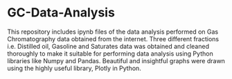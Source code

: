 # GC-Data-Analysis
This repository includes ipynb files of the data analysis performed on Gas Chromatography data obtained from the internet.
Three different fractions i.e. Distilled oil, Gasoline and Saturates data was obtained and cleaned thoroughly 
to make it suitable for performing data analysis using Python libraries like Numpy and Pandas.
Beautiful and insightful graphs were drawn using the highly useful library, Plotly in Python.
